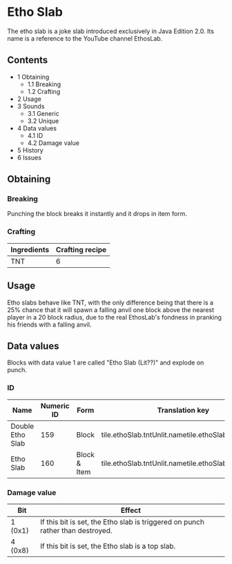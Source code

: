# Etho Slab
The etho slab is a joke slab introduced exclusively in Java Edition 2.0. Its name is a reference to the YouTube channel EthosLab.

## Contents
- 1 Obtaining
	- 1.1 Breaking
	- 1.2 Crafting
- 2 Usage
- 3 Sounds
	- 3.1 Generic
	- 3.2 Unique
- 4 Data values
	- 4.1 ID
	- 4.2 Damage value
- 5 History
- 6 Issues

## Obtaining
### Breaking
Punching the block breaks it instantly and it drops in item form.

### Crafting
| Ingredients | Crafting recipe |
|-------------|-----------------|
| TNT         | 6               |

## Usage
Etho slabs behave like TNT, with the only difference being that there is a 25% chance that it will spawn a falling anvil one block above the nearest player in a 20 block radius, due to the real EthosLab's fondness in pranking his friends with a falling anvil.

## Data values
Blocks with data value 1 are called "Etho Slab (Lit??)" and explode on punch.

### ID
| Name             | Numeric ID | Form         | Translation key                                      |
|------------------|------------|--------------|------------------------------------------------------|
| Double Etho Slab | 159        | Block        | tile.ethoSlab.tntUnlit.nametile.ethoSlab.tntLit.name |
| Etho Slab        | 160        | Block & Item | tile.ethoSlab.tntUnlit.nametile.ethoSlab.tntLit.name |

### Damage value
| Bit     | Effect                                                                         |
|---------|--------------------------------------------------------------------------------|
| 1 (0x1) | If this bit is set, the Etho slab is triggered on punch rather than destroyed. |
| 4 (0x8) | If this bit is set, the Etho slab is a top slab.                               |


